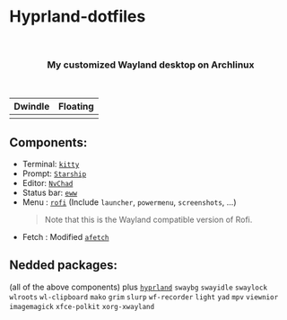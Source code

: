 # Hyprland-dotfiles
<br>
<h3 align = "center">My customized Wayland desktop on Archlinux</h3>
<br>

| Dwindle | Floating |
| -------- | ------- |
| <img src="https://github.com/kartorias1/Hyprland-dotfiles/blob/main/screenshots/Screenshot_2022-10-01-09-26-03_1920x1080.png" alt=""> | <img src="https://github.com/kartorias1/Hyprland-dotfiles/blob/main/screenshots/Screenshot_2022-10-01-09-23-15_1920x1080.png" alt=""> |

## Components:
- Terminal: [`kitty`](https://github.com/kovidgoyal/kitty)
- Prompt: [`Starship`](https://starship.rs/)
- Editor: [`NvChad`](https://github.com/NvChad/NvChad)
- Status bar: [`eww`](https://github.com/elkowar/eww)
- Menu : [`rofi`](https://github.com/lbonn/rofi) (Include `launcher`, `powermenu`, `screenshots`, ...)
  > Note that this is the Wayland compatible version of Rofi.
- Fetch : Modified [`afetch`](https://github.com/13-CF/afetch)

## Nedded packages:
(all of the above components) plus [`hyprland`](https://github.com/hyprwm/Hyprland) `swaybg` `swayidle` `swaylock` `wlroots` `wl-clipboard` `mako` `grim` `slurp` `wf-recorder` `light` `yad` `mpv` `viewnior` `imagemagick` `xfce-polkit` `xorg-xwayland`
